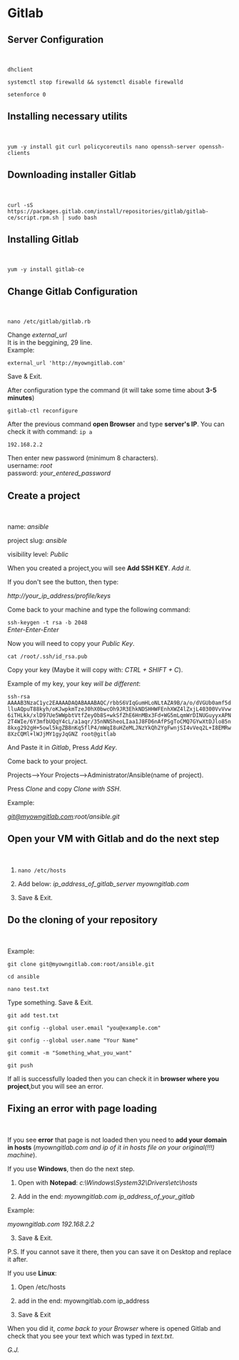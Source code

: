 # Gitlab<br>
<h2>Server Configuration</h2><br>

`dhclient`<br>

`systemctl stop firewalld && systemctl disable firewalld`<br>

`setenforce 0`<br>

<h2>Installing necessary utilits</h2><br>

`yum -y install git curl policycoreutils nano openssh-server openssh-clients`

<h2>Downloading installer Gitlab</h2><br>

`curl -sS https://packages.gitlab.com/install/repositories/gitlab/gitlab-ce/script.rpm.sh | sudo bash`

<h2>Installing Gitlab</h2><br>

`yum -y install gitlab-ce`<br>

<h2>Change Gitlab Configuration</h2><br>

`nano /etc/gitlab/gitlab.rb`<br>

Change *external_url*<br>
It is in the beggining, 29 line.<br>
Example:<br>

`external_url 'http://myowngitlab.com'`

Save & Exit.<br>

After configuration type the command (it will take some time about **3-5 minutes**)<br>

`gitlab-ctl reconfigure`<br>

After the previous command **open Browser** and type **server's IP**. You can check it with command: `ip a`<br>

`192.168.2.2`<br>

Then enter new password (minimum 8 characters).<br>
username: *root*<br>
password: *your_entered_password*<br>

<h2>Create a project</h2><br>

name: *ansible*<br>

project slug: *ansible*<br>

visibility level: *Public*<br>

When you created a project,you will see **Add SSH KEY**. *Add it*.<br>

If you don't see the button, then type:<br>

*http://your_ip_address/profile/keys*<br>

Come back to your machine and type the following command:<br>

`ssh-keygen -t rsa -b 2048`<br>
*Enter-Enter-Enter*<br>

Now you will need to copy your *Public Key*.<br>

`cat /root/.ssh/id_rsa.pub`<br> 

Copy your key (Maybe it will copy with: *CTRL + SHIFT + C*).<br>

Example of my key, your key *will be different*:<br>

`ssh-rsa AAAAB3NzaC1yc2EAAAADAQABAAABAQC/rbbS6VIqGumHLoNLtAZA9B/a/o/dVGUb0amf5dlluAQpuT88kyh/oKJwpkmTzeJ0hX0bwcOh9JR3EhkNDSHHWFEnhXWZ4lZxjL40300VvVvw6iTHLkk/xlD97Ue5WWpbtVtfZeyOb8S+wkSfZhE6HnMBx3Fd+WG5mLqmWrDINUGuyyxAPN2T4WIe/6Y3mfbUQqY4cL/a1aqr/35nNNSheoLIaa1J8FD6nAfPSgToCMQ7GYwXtDJlo85n8kxg292gH+5owl5kgZB8nKq5flP4/mWqI8uHZeMLJNzYkQh2YgFwnjSI4vVeq2L+I8EMRw8XzCQMl+lWJjMY1gyJqGNZ root@gitlab`<br>

And Paste it in *Gitlab*, Press *Add Key*.<br>

Come back to your project.<br>

Projects-->Your Projects-->Administrator/Ansible(name of project).<br>

Press *Clone* and copy *Clone with SSH*.<br>

Example:<br>

*git@myowngitlab.com:root/ansible.git*<br>

<h2>Open your VM with Gitlab and do the next step</h2><br>

1) `nano /etc/hosts`<br>

2) Add below: *ip_address_of_gitlab_server myowngitlab.com*<br>

3) Save & Exit.<br>
 
<h2>Do the cloning of your repository</h2><br>

Example:<br>

`git clone git@myowngitlab.com:root/ansible.git`<br>

`cd ansible`<br>

`nano test.txt`</br>

Type something. Save & Exit.<br>

`git add test.txt`<br>

`git config --global user.email "you@example.com"`<br>

`git config --global user.name "Your Name"`<br>

`git commit -m "Something_what_you_want"`<br>

`git push`<br>

If all is successfully loaded then you can check it in **browser where you project**,but you will see an error.<br>

<h2>Fixing an error with page loading</h2><br>

If you see **error** that page is not loaded then you need to **add your domain in hosts** (*myowngitlab.com and ip of it in hosts file on your original(!!!) machine*).<br>

If you use **Windows**, then do the next step.<br>

1) Open with **Notepad**: *c:\Windows\System32\Drivers\etc\hosts*<br>

2) Add in the end: *myowngitlab.com ip_address_of_your_gitlab*<br>

Example:<br>

*myowngitlab.com 192.168.2.2*<br>

3) Save & Exit.<br>

P.S. If you cannot save it there, then you can save it on Desktop and replace it after.<br>

If you use **Linux**:<br>

1) Open /etc/hosts<br>

2) add in the end: myowngitlab.com ip_address<br>

3) Save & Exit<br>

When you did it, *come back to your Browser* where is opened Gitlab and check that you see your text which was typed in *text.txt*.<br>

*G.J.*
